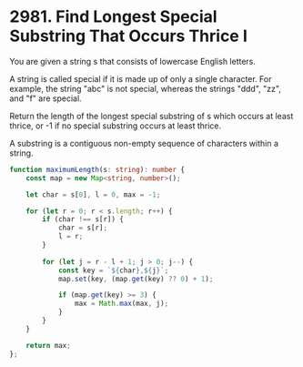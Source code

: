 # 2981. Find Longest Special Substring That Occurs Thrice I

You are given a string s that consists of lowercase English letters.

A string is called special if it is made up of only a single character. For example, the string "abc" is not special, whereas the strings "ddd", "zz", and "f" are special.

Return the length of the longest special substring of s which occurs at least thrice, or -1 if no special substring occurs at least thrice.

A substring is a contiguous non-empty sequence of characters within a string.

```ts
function maximumLength(s: string): number {
    const map = new Map<string, number>();

    let char = s[0], l = 0, max = -1;

    for (let r = 0; r < s.length; r++) {
        if (char !== s[r]) {
            char = s[r];
            l = r;
        }
        
        for (let j = r - l + 1; j > 0; j--) {
            const key = `${char},${j}`;
            map.set(key, (map.get(key) ?? 0) + 1);

            if (map.get(key) >= 3) {
                max = Math.max(max, j);
            }
        }
    }

    return max;
};
```
